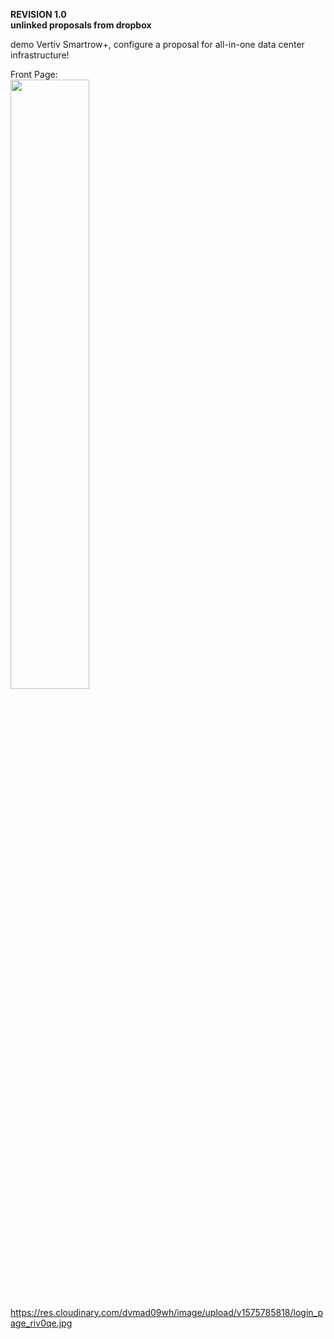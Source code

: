 **REVISION 1.0** <br>
**unlinked proposals from dropbox**

demo Vertiv Smartrow+, configure a proposal for all-in-one data center infrastructure!

Front Page:<br>
<img src="https://res.cloudinary.com/dvmad09wh/image/upload/v1575785814/Front_page_gpmbey.jpg" width="50%" height="50%" >


https://res.cloudinary.com/dvmad09wh/image/upload/v1575785818/login_page_riv0qe.jpg
